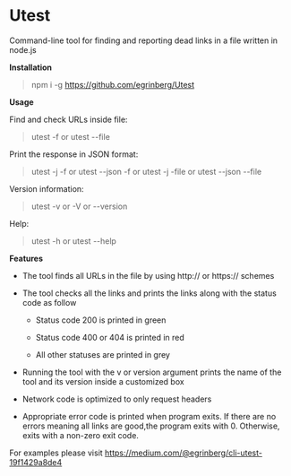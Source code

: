 # Utest

Command-line tool for finding and reporting dead links in a file written in node.js

**Installation**

> npm i -g https://github.com/egrinberg/Utest

**Usage**

Find and check URLs inside file:

> utest -f <filename> or utest --file <filename>

Print the response in JSON format:

> utest -j -f <filename> or utest --json -f <filename> or utest -j -file <filename> or utest --json --file <filename>

Version information:

> utest -v or -V or --version

Help:

> utest -h or utest --help

**Features**

- The tool finds all URLs in the file by using http:// or https:// schemes

- The tool checks all the links and prints the links along with the status code as follow

  - Status code 200 is printed in green

  - Status code 400 or 404 is printed in red

  - All other statuses are printed in grey

- Running the tool with the v or version argument prints the name of the tool and its version inside a customized box

- Network code is optimized to only request headers

- Appropriate error code is printed when program exits. If there are no errors meaning all links are good,the program exits with 0. Otherwise, exits with a non-zero exit code.

For examples please visit https://medium.com/@egrinberg/cli-utest-19f1429a8de4
